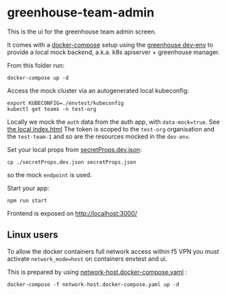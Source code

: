 # greenhouse-team-admin

This is the ui for the greenhouse team admin screen.

It comes with a [docker-compose](https://github.com/docker/compose) setup using the [greenhouse dev-env](https://github.com/cloudoperators/greenhouse-extensions/tree/main/dev-env) to provide a local mock backend, a.k.a. k8s apiserver + greenhouse manager.

From this folder run:

```
docker-compose up -d
```
Access the mock cluster via an autogenerated local kubeconfig:
```
export KUBECONFIG=./envtest/kubeconfig
kubectl get teams -n test-org
```

Locally we mock the `auth` data from the auth app, with `data-mock=true`. See [the local index.html](./public/index.html)
The token is scoped to the `test-org` organisation and the `test-team-1` and so are the resources mocked in the `dev-env`.

Set your local props from [secretProps.dev.json](./secretProps.dev.json):

```
cp ./secretProps.dev.json secretProps.json
```

so the mock `endpoint` is used.

Start your app:

```
npm run start
```

Frontend is exposed on [http://localhost:3000/](http://localhost:3000/)

## Linux users

To allow the docker containers full network access within f5 VPN you must activate `network_mode=host` on containers envtest and ui.

This is prepared by using [network-host.docker-compose.yaml](./network-host.docker-compose.yml) :

```
docker-compose -f network-host.docker-compose.yaml up -d
```
